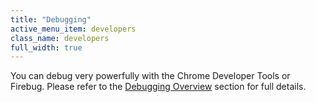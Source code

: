 ```yaml
---
title: "Debugging"
active_menu_item: developers
class_name: developers
full_width: true
---
```



You can debug very powerfully with the Chrome Developer Tools or Firebug. Please refer to the [Debugging Overview](../../../scripting-apis/client-scripting-overview/debugging-ac-scripts/index) section for full details.

